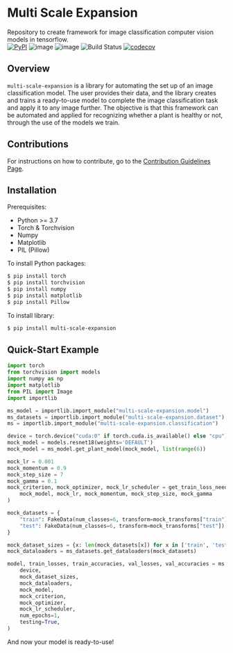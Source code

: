# Multi Scale Expansion
Repository to create framework for image classification computer vision models in tensorflow. <br>
[![PyPI](https://img.shields.io/pypi/v/multi-scale-expansion)](https://pypi.org/project/multi-scale-expansion/)
![image](https://img.shields.io/pypi/l/tensorflow)
![image](https://img.shields.io/github/issues/ColumbiaMancera/multi-scale-expansion)
![Build Status](https://github.com/ColumbiaMancera/multi-scale-expansion/actions/workflows/build.yml/badge.svg)
[![codecov](https://codecov.io/gh/ColumbiaMancera/multi-scale-expansion/branch/main/graph/badge.svg)](https://codecov.io/gh/ColumbiaMancera/multi-scale-expansion)

## Overview
`multi-scale-expansion` is a library for automating the set up of an image classification model. The user provides their data, and the library creates and trains a ready-to-use model to complete the image classification task and apply it to any image further. The objective is that this framework can be automated and applied for recognizing whether a plant is healthy or not, through the use of the models we train. 

## Contributions
For instructions on how to contribute, go to the [Contribution Guidelines Page](https://github.com/ColumbiaMancera/multi-scale-expansion/blob/main/CONTRIBUTING.md). 

## Installation
Prerequisites: 
- Python >= 3.7
- Torch & Torchvision
- Numpy 
- Matplotlib
- PIL (Pillow) 

To install Python packages: 
```bash
$ pip install torch
$ pip install torchvision
$ pip install numpy
$ pip install matplotlib
$ pip install Pillow
```

To install library: 
```bash
$ pip install multi-scale-expansion
```

## Quick-Start Example
```python 
import torch
from torchvision import models
import numpy as np
import matplotlib
from PIL import Image
import importlib

ms_model = importlib.import_module("multi-scale-expansion.model")
ms_datasets = importlib.import_module("multi-scale-expansion.dataset")
ms = importlib.import_module("multi-scale-expansion.classification")

device = torch.device("cuda:0" if torch.cuda.is_available() else "cpu")
mock_model = models.resnet18(weights='DEFAULT')
mock_model = ms_model.get_plant_model(mock_model, list(range(6))

mock_lr = 0.001
mock_momentum = 0.9
mock_step_size = 7
mock_gamma = 0.1
mock_criterion, mock_optimizer, mock_lr_scheduler = get_train_loss_needs(
    mock_model, mock_lr, mock_momentum, mock_step_size, mock_gamma
)

mock_datasets = {
    "train": FakeData(num_classes=6, transform=mock_transforms["train"]),
    "test": FakeData(num_classes=6, transform=mock_transforms["test"]),
}

mock_dataset_sizes = {x: len(mock_datasets[x]) for x in ['train', 'test']}
mock_dataloaders = ms_datasets.get_dataloaders(mock_datasets)

model, train_losses, train_accuracies, val_losses, val_accuracies = ms.train_model(
    device,
    mock_dataset_sizes,
    mock_dataloaders,
    mock_model,
    mock_criterion,
    mock_optimizer,
    mock_lr_scheduler,
    num_epochs=1,
    testing=True,
)
```

And now your model is ready-to-use! 
